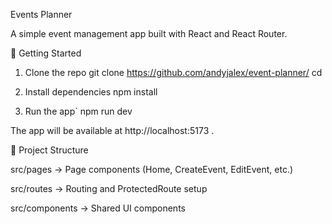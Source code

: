 Events Planner

A simple event management app built with React and React Router.

🚀 Getting Started
1. Clone the repo
git clone https://github.com/andyjalex/event-planner/
cd <your-project-folder>

2. Install dependencies
npm install

3. Run the app`
npm run dev


The app will be available at http://localhost:5173
.

📂 Project Structure

src/pages → Page components (Home, CreateEvent, EditEvent, etc.)

src/routes → Routing and ProtectedRoute setup

src/components → Shared UI components